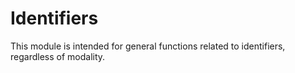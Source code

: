 # Identifiers

This module is intended for general functions related to identifiers, regardless of modality.
